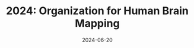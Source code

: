 ---
title: "2024: Organization for Human Brain Mapping"
conference_id: "2024_OHBM"
date: 2024-06-20
location: "Seoul, South Korea"
layout: conference
---